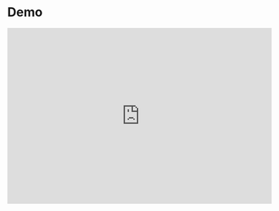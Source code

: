 # Demo

<iframe src="https://replit.com/@pomdtr/sunbeam-tldr?embed=true" width="600" height="400" frameBorder="0" />
